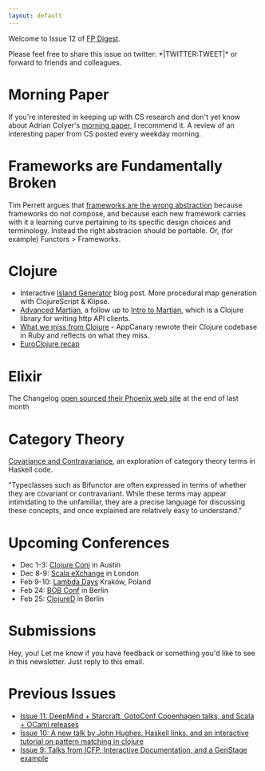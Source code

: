 ```yaml
---
layout: default
---
```

Welcome to Issue 12 of [FP Digest](http://fpdigest.com).

Please feel free to share this issue on twitter: \*|TWITTER:TWEET|\* or forward to friends and colleagues.

Morning Paper
=============
If you're interested in keeping up with CS research and don't yet know about Adrian Colyer's [morning paper](https://blog.acolyer.org/), I recommend it. A review of an interesting paper from CS posted every weekday morning.

Frameworks are Fundamentally Broken
===================================
Tim Perrett argues that [frameworks are the wrong abstraction](http://timperrett.com/2016/11/12/frameworks-are-fundimentally-broken/) because frameworks do not compose, and because
each new framework carries with it a learning curve pertaining to its specific design choices and terminology. Instead the right abstracion should be portable. Or, (for example) Functors > Frameworks.

Clojure
=======
* Interactive [Island Generator](http://exupero.org/hazard/post/islands/) blog post. More procedural map generation with ClojureScript & Klipse.
* [Advanced Martian](https://juxt.pro/blog/posts/advanced-martian.html), a follow up to [Intro to Martian](https://juxt.pro/blog/posts/martian.html), which is a Clojure library for writing http API clients.
* [What we miss from Clojure](https://blog.appcanary.com/2016/missing-clojure.html) - AppCanary rewrote their Clojure codebase in Ruby and reflects on what they miss.
* [EuroClojure recap](http://corgibytes.com/blog/2016/11/08/bratislava-conferences/)

Elixir
======
The Changelog [open sourced their Phoenix web site](https://changelog.com/posts/changelog-is-open-source) at the end of last month

Category Theory
===============
[Covariance and Contravariance](https://www.fpcomplete.com/blog/2016/11/covariance-contravariance), an exploration of category theory terms in Haskell code.

"Typeclasses such as Bifunctor are often expressed in terms of whether they are covariant or contravariant. While these terms may appear intimidating to the unfamiliar, they are a precise language for discussing these concepts, and once explained are relatively easy to understand."


Upcoming Conferences
====================
* Dec 1-3: [Clojure Conj](http://2016.clojure-conj.org) in Austin
* Dec 8-9: [Scala eXchange](https://skillsmatter.com/conferences/7432-scala-exchange-2016#program) in London
* Feb 9-10: [Lambda Days](http://www.lambdadays.org/lambdadays2017) Kraków, Poland
* Feb 24: [BOB Conf](http://bobkonf.de/2017/en/) in Berlin
* Feb 25: [ClojureD](http://www.clojured.de/) in Berlin

Submissions
===========
Hey, you! Let me know if you have feedback or something you'd like to see in this newsletter. Just reply to this email.

Previous Issues
===============
* [Issue 11: DeepMind + Starcraft, GotoConf Copenhagen talks, and Scala + OCaml releases](http://eepurl.com/cnvIyr)
* [Issue 10: A new talk by John Hughes, Haskell links, and an interactive tutorial on pattern matching in clojure](http://eepurl.com/cmosnj)
* [Issue 9: Talks from ICFP, Interactive Documentation, and a GenStage example](http://eepurl.com/clnOl5)
